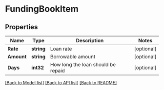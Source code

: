 # FundingBookItem

## Properties
Name | Type | Description | Notes
------------ | ------------- | ------------- | -------------
**Rate** | **string** | Loan rate | [optional] 
**Amount** | **string** | Borrowable amount | [optional] 
**Days** | **int32** | How long the loan should be repaid | [optional] 

[[Back to Model list]](../README.md#documentation-for-models) [[Back to API list]](../README.md#documentation-for-api-endpoints) [[Back to README]](../README.md)


